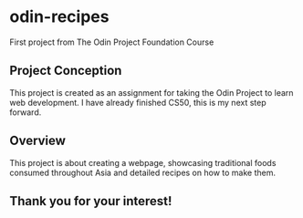# odin-recipes
First project from The Odin Project Foundation Course

## Project Conception

This project is created as an assignment for taking the Odin Project to learn web development.
I have already finished CS50, this is my next step forward.

## Overview

This project is about creating a webpage, showcasing traditional foods consumed throughout Asia and detailed recipes on how to make them.

## Thank you for your interest!
